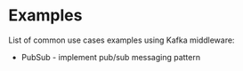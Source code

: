 # Examples

List of common use cases examples using Kafka middleware:

* PubSub - implement pub/sub messaging pattern